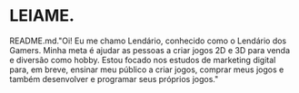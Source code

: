 # LEIAME.
 README.md."Oi! Eu me chamo Lendário, conhecido como o Lendário dos Gamers. Minha meta é ajudar as pessoas a criar jogos 2D e 3D para venda e diversão como hobby. Estou focado nos estudos de marketing digital para, em breve, ensinar meu público a criar jogos, comprar meus jogos e também desenvolver e programar seus próprios jogos."
